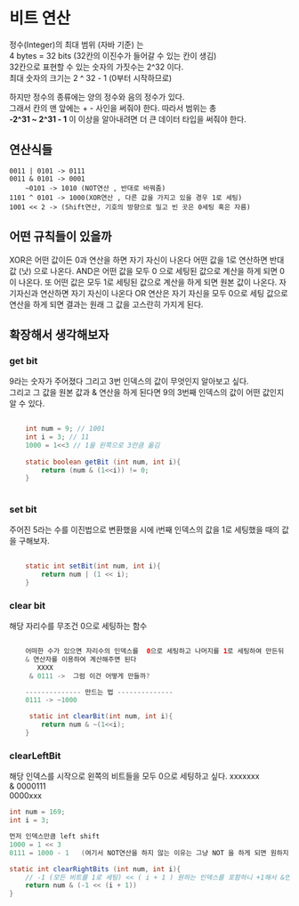 # 비트 연산

정수(Integer)의 최대 범위 (자바 기준) 는   
4 bytes = 32 bits (32칸의 이진수가 들어갈 수 있는 칸이 생김)    
32칸으로 표현할 수 있는 숫자의 가짓수는 2^32 이다.   
최대 숫자의 크기는 2 ^ 32 - 1 (0부터 시작하므로)   

하지만 정수의 종류에는 양의 정수와 음의 정수가 있다.   
그래서 칸의 맨 앞에는 + - 사인을 써줘야 한다. 따라서 범위는 총  
**-2^31 ~ 2^31 - 1**
이 이상을 알아내려면 더 큰 데이터 타입을 써줘야 한다.   

## 연산식들
    0011 | 0101 -> 0111   
    0011 & 0101 -> 0001   
        ~0101 -> 1010 (NOT연산 , 반대로 바꿔줌)   
    1101 ^ 0101 -> 1000(XOR연산 , 다른 값을 가지고 있을 경우 1로 세팅)   
    1001 << 2 -> (Shift연산, 기호의 방향으로 밀고 빈 곳은 0세팅 혹은 자름)   

## 어떤 규칙들이 있을까   

XOR은 어떤 값이든 0과 연산을 하면 자기 자신이 나온다 어떤 값을 1로 연산하면 반대값 (낫) 으로 나온다.
AND은 어떤 값을 모두 0 으로 세팅된 값으로 계산을 하게 되면 0이 나온다. 
    또 어떤 값은 모두 1로 세팅된 값으로 계산을 하게 되면 원본 값이 나온다.
    자기자신과 연산하면 자기 자신이 나온다
OR 연산은 자기 자신을 모두 0으로 세팅 값으로 연산을 하게 되면 결과는 원래 그 값을 고스란히 가지게 된다.

## 확장해서 생각해보자


### get bit
 9라는 숫자가 주어졌다 그리고 3번 인덱스의 값이 무엇인지 알아보고 싶다.   
 그리고 그 값을 원본 값과 & 연산을 하게 된다면 9의 3번째 인덱스의 값이 어떤 값인지 알 수 있다.   
```java
  
    int num = 9; // 1001
    int i = 3; // 11
    1000 = 1<<3 // 1을 왼쪽으로 3만큼 옮김
    
    static boolean getBit (int num, int i){
        return (num & (1<<i)) != 0;
    }
    
```

### set bit
주어진 5라는 수를 이진법으로 변환했을 시에 i번째 인덱스의 값을 1로 세팅했을 때의 값을 구해보자.

```java
  
    static int setBit(int num, int i){
        return num | (1 << i);
    }

```

### clear bit
해당 자리수를 무조건 0으로 세팅하는 함수
```java
    
    어떠한 수가 있으면 자리수의 인덱스를  0으로 세팅하고 나머지를 1로 세팅하여 만든뒤
    & 연산자를 이용하여 계산해주면 된다
       XXXX   
     & 0111 ->  그럼 이건 어떻게 만들까?   

    -------------- 만드는 법 --------------
    0111 -> ~1000

     static int clearBit(int num, int i){
        return num & ~(1<<i);
    }
```


### clearLeftBit

해당 인덱스를 시작으로 왼쪽의 비트들을 모두 0으로 세팅하고 싶다. 
  xxxxxxx   
& 0000111   
  0000xxx   

```java
int num = 169;
int i = 3;

먼저 인덱스만큼 left shift 
1000 = 1 << 3   
0111 = 1000 - 1   (여기서 NOT연산을 하지 않는 이유는 그냥 NOT 을 하게 되면 원하지 않는 뒤의 자리수 들도 1로 변환함...)

static int clearRightBits (int num, int i){
    // -1 (모든 비트를 1로 세팅) << ( i + 1 ) 원하는 인덱스를 포함하니 +1해서 &연산으로 0으로 세팅
    return num & (-1 << (i + 1))
}

```   